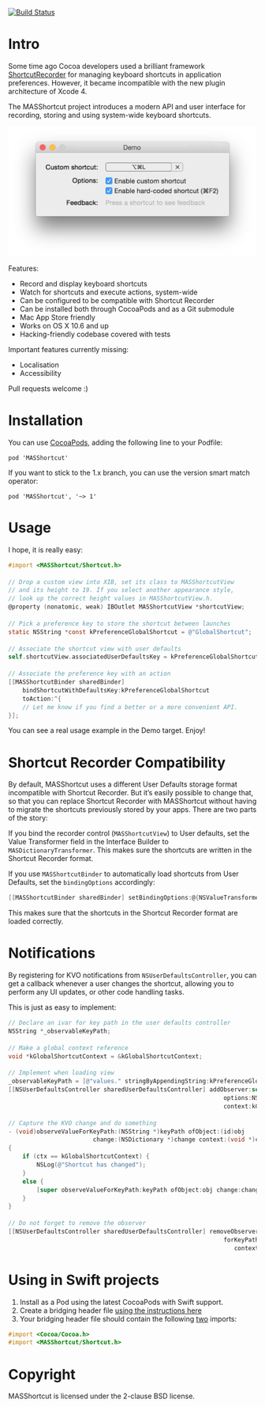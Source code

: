 [![Build Status](https://travis-ci.org/shpakovski/MASShortcut.svg?branch=master)](https://travis-ci.org/shpakovski/MASShortcut)

# Intro

Some time ago Cocoa developers used a brilliant framework [ShortcutRecorder](http://wafflesoftware.net/shortcut/) for managing keyboard shortcuts in application preferences. However, it became incompatible with the new plugin architecture of Xcode 4.

The MASShortcut project introduces a modern API and user interface for recording, storing and using system-wide keyboard shortcuts.

![Screenshot of the demo project](/Demo/screenshot.png?raw=true "This is how the demo looks like")

Features:

* Record and display keyboard shortcuts
* Watch for shortcuts and execute actions, system-wide
* Can be configured to be compatible with Shortcut Recorder
* Can be installed both through CocoaPods and as a Git submodule
* Mac App Store friendly
* Works on OS X 10.6 and up
* Hacking-friendly codebase covered with tests

Important features currently missing:

* Localisation
* Accessibility

Pull requests welcome :)

# Installation

You can use [CocoaPods](http://cocoapods.org/), adding the following line to your Podfile:

    pod 'MASShortcut'

If you want to stick to the 1.x branch, you can use the version smart match operator:

    pod 'MASShortcut', '~> 1'

# Usage

I hope, it is really easy:

```objective-c
#import <MASShortcut/Shortcut.h>

// Drop a custom view into XIB, set its class to MASShortcutView
// and its height to 19. If you select another appearance style,
// look up the correct height values in MASShortcutView.h.
@property (nonatomic, weak) IBOutlet MASShortcutView *shortcutView;

// Pick a preference key to store the shortcut between launches
static NSString *const kPreferenceGlobalShortcut = @"GlobalShortcut";

// Associate the shortcut view with user defaults
self.shortcutView.associatedUserDefaultsKey = kPreferenceGlobalShortcut;

// Associate the preference key with an action
[[MASShortcutBinder sharedBinder]
    bindShortcutWithDefaultsKey:kPreferenceGlobalShortcut
    toAction:^{
    // Let me know if you find a better or a more convenient API.
}];
```

You can see a real usage example in the Demo target. Enjoy!

# Shortcut Recorder Compatibility

By default, MASShortcut uses a different User Defaults storage format incompatible with Shortcut Recorder. But it’s easily possible to change that, so that you can replace Shortcut Recorder with MASShortcut without having to migrate the shortcuts previously stored by your apps. There are two parts of the story:

If you bind the recorder control (`MASShortcutView`) to User defaults, set the Value Transformer field in the Interface Builder to `MASDictionaryTransformer`. This makes sure the shortcuts are written in the Shortcut Recorder format.

If you use `MASShortcutBinder` to automatically load shortcuts from User Defaults, set the `bindingOptions` accordingly:

```objective-c
[[MASShortcutBinder sharedBinder] setBindingOptions:@{NSValueTransformerNameBindingOption:MASDictionaryTransformerName}];
```

This makes sure that the shortcuts in the Shortcut Recorder format are loaded correctly.

# Notifications

By registering for KVO notifications from `NSUserDefaultsController`, you can get a callback whenever a user changes the shortcut, allowing you to perform any UI updates, or other code handling tasks.

This is just as easy to implement:
    
```objective-c
// Declare an ivar for key path in the user defaults controller
NSString *_observableKeyPath;
    
// Make a global context reference
void *kGlobalShortcutContext = &kGlobalShortcutContext;
    
// Implement when loading view
_observableKeyPath = [@"values." stringByAppendingString:kPreferenceGlobalShortcut];
[[NSUserDefaultsController sharedUserDefaultsController] addObserver:self forKeyPath:_observableKeyPath
                                                             options:NSKeyValueObservingOptionInitial
                                                             context:kGlobalShortcutContext];

// Capture the KVO change and do something
- (void)observeValueForKeyPath:(NSString *)keyPath ofObject:(id)obj
                        change:(NSDictionary *)change context:(void *)ctx
{
    if (ctx == kGlobalShortcutContext) {
        NSLog(@"Shortcut has changed");
    }
    else {
        [super observeValueForKeyPath:keyPath ofObject:obj change:change context:ctx];
    }
}

// Do not forget to remove the observer
[[NSUserDefaultsController sharedUserDefaultsController] removeObserver:self
                                                             forKeyPath:_observableKeyPath
                                                                context:kGlobalShortcutContext];
```

# Using in Swift projects

  1. Install as a Pod using the latest CocoaPods with Swift support.
  2. Create a bridging header file [using the instructions here](http://swiftalicio.us/2014/11/using-cocoapods-from-swift/)
  3. Your bridging header file should contain the following [two](https://github.com/shpakovski/MASShortcut/issues/36) imports:

```objective-c
#import <Cocoa/Cocoa.h>
#import <MASShortcut/Shortcut.h>
```

# Copyright

MASShortcut is licensed under the 2-clause BSD license.
